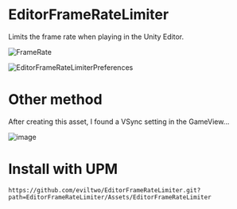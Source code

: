 # EditorFrameRateLimiter
Limits the frame rate when playing in the Unity Editor.

![FrameRate](https://github.com/eviltwo/EditorFrameRateLimiter/assets/7721151/0c8d0f5f-b0fe-4e8c-8362-bb7d0ba95e31)

![EditorFrameRateLimiterPreferences](https://github.com/eviltwo/EditorFrameRateLimiter/assets/7721151/d42821e0-1fa4-4b4f-b3e2-a75fd5c3d06b)

# Other method
After creating this asset, I found a VSync setting in the GameView...

![image](https://github.com/eviltwo/EditorFrameRateLimiter/assets/7721151/ec021238-3625-4640-a783-f161ccecb10c)


# Install with UPM
```
https://github.com/eviltwo/EditorFrameRateLimiter.git?path=EditorFrameRateLimiter/Assets/EditorFrameRateLimiter
```
